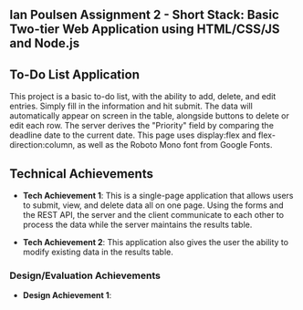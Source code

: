 Ian Poulsen
Assignment 2 - Short Stack: Basic Two-tier Web Application using HTML/CSS/JS and Node.js  
---

## To-Do List Application
This project is a basic to-do list, with the ability to add, delete, and edit entries.
Simply fill in the information and hit submit. The data will automatically appear on screen in the table, 
alongside buttons to delete or edit each row. The server derives the "Priority" field by comparing the
deadline date to the current date. This page uses display:flex and flex-direction:column, as well as
the Roboto Mono font from Google Fonts.

## Technical Achievements
- **Tech Achievement 1**:
This is a single-page application that allows users to submit, view, and delete data all on one page.
Using the forms and the REST API, the server and the client communicate to each other to process the 
data while the server maintains the results table.

- **Tech Achievement 2**:
This application also gives the user the ability to modify existing data in the results table.

### Design/Evaluation Achievements
- **Design Achievement 1**: 
